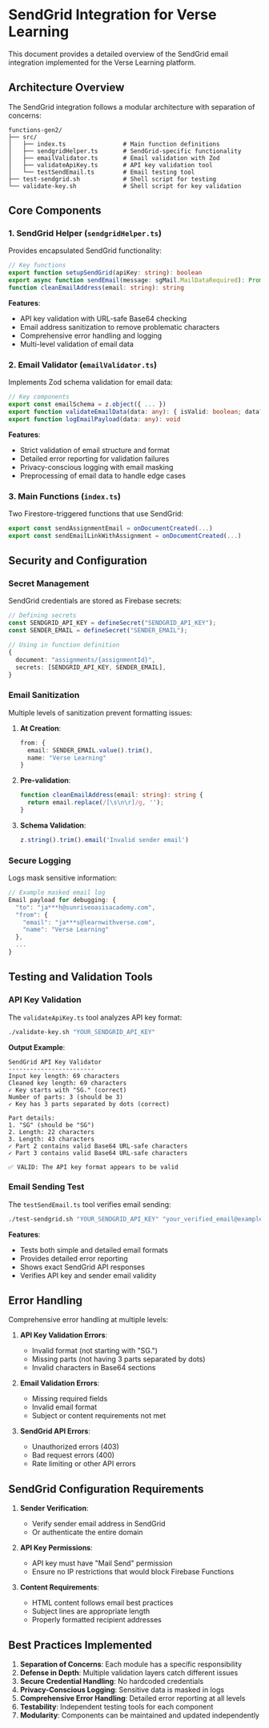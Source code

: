 # SendGrid Integration for Verse Learning

This document provides a detailed overview of the SendGrid email integration implemented for the Verse Learning platform.

## Architecture Overview

The SendGrid integration follows a modular architecture with separation of concerns:

```
functions-gen2/
├── src/
│   ├── index.ts                # Main function definitions
│   ├── sendgridHelper.ts       # SendGrid-specific functionality
│   ├── emailValidator.ts       # Email validation with Zod
│   ├── validateApiKey.ts       # API key validation tool
│   └── testSendEmail.ts        # Email testing tool
├── test-sendgrid.sh            # Shell script for testing
└── validate-key.sh             # Shell script for key validation
```

## Core Components

### 1. SendGrid Helper (`sendgridHelper.ts`)

Provides encapsulated SendGrid functionality:

```typescript
// Key functions
export function setupSendGrid(apiKey: string): boolean
export async function sendEmail(message: sgMail.MailDataRequired): Promise<boolean>
function cleanEmailAddress(email: string): string
```

**Features**:
- API key validation with URL-safe Base64 checking
- Email address sanitization to remove problematic characters
- Comprehensive error handling and logging
- Multi-level validation of email data

### 2. Email Validator (`emailValidator.ts`)

Implements Zod schema validation for email data:

```typescript
// Key components
export const emailSchema = z.object({ ... })
export function validateEmailData(data: any): { isValid: boolean; data?: EmailData; errors?: string[] }
export function logEmailPayload(data: any): void
```

**Features**:
- Strict validation of email structure and format
- Detailed error reporting for validation failures
- Privacy-conscious logging with email masking
- Preprocessing of email data to handle edge cases

### 3. Main Functions (`index.ts`)

Two Firestore-triggered functions that use SendGrid:

```typescript
export const sendAssignmentEmail = onDocumentCreated(...)
export const sendEmailLinkWithAssignment = onDocumentCreated(...)
```

## Security and Configuration

### Secret Management

SendGrid credentials are stored as Firebase secrets:

```typescript
// Defining secrets
const SENDGRID_API_KEY = defineSecret("SENDGRID_API_KEY");
const SENDER_EMAIL = defineSecret("SENDER_EMAIL");

// Using in function definition
{
  document: "assignments/{assignmentId}",
  secrets: [SENDGRID_API_KEY, SENDER_EMAIL],
}
```

### Email Sanitization

Multiple levels of sanitization prevent formatting issues:

1. **At Creation**: 
   ```typescript
   from: {
     email: SENDER_EMAIL.value().trim(),
     name: "Verse Learning"
   }
   ```

2. **Pre-validation**:
   ```typescript
   function cleanEmailAddress(email: string): string {
     return email.replace(/[\s\n\r]/g, '');
   }
   ```

3. **Schema Validation**:
   ```typescript
   z.string().trim().email('Invalid sender email')
   ```

### Secure Logging

Logs mask sensitive information:

```typescript
// Example masked email log
Email payload for debugging: { 
  "to": "ja***h@sunriseoasisacademy.com", 
  "from": { 
    "email": "ja***s@learnwithverse.com",
    "name": "Verse Learning" 
  },
  ...
}
```

## Testing and Validation Tools

### API Key Validation

The `validateApiKey.ts` tool analyzes API key format:

```bash
./validate-key.sh "YOUR_SENDGRID_API_KEY"
```

**Output Example**:
```
SendGrid API Key Validator
------------------------
Input key length: 69 characters
Cleaned key length: 69 characters
✓ Key starts with "SG." (correct)
Number of parts: 3 (should be 3)
✓ Key has 3 parts separated by dots (correct)

Part details:
1. "SG" (should be "SG")
2. Length: 22 characters
3. Length: 43 characters
✓ Part 2 contains valid Base64 URL-safe characters
✓ Part 3 contains valid Base64 URL-safe characters

✅ VALID: The API key format appears to be valid
```

### Email Sending Test

The `testSendEmail.ts` tool verifies email sending:

```bash
./test-sendgrid.sh "YOUR_SENDGRID_API_KEY" "your_verified_email@example.com"
```

**Features**:
- Tests both simple and detailed email formats
- Provides detailed error reporting
- Shows exact SendGrid API responses
- Verifies API key and sender email validity

## Error Handling

Comprehensive error handling at multiple levels:

1. **API Key Validation Errors**:
   - Invalid format (not starting with "SG.")
   - Missing parts (not having 3 parts separated by dots)
   - Invalid characters in Base64 sections

2. **Email Validation Errors**:
   - Missing required fields
   - Invalid email format
   - Subject or content requirements not met

3. **SendGrid API Errors**:
   - Unauthorized errors (403)
   - Bad request errors (400)
   - Rate limiting or other API errors

## SendGrid Configuration Requirements

1. **Sender Verification**:
   - Verify sender email address in SendGrid
   - Or authenticate the entire domain

2. **API Key Permissions**:
   - API key must have "Mail Send" permission
   - Ensure no IP restrictions that would block Firebase Functions

3. **Content Requirements**:
   - HTML content follows email best practices
   - Subject lines are appropriate length
   - Properly formatted recipient addresses

## Best Practices Implemented

1. **Separation of Concerns**: Each module has a specific responsibility
2. **Defense in Depth**: Multiple validation layers catch different issues
3. **Secure Credential Handling**: No hardcoded credentials
4. **Privacy-Conscious Logging**: Sensitive data is masked in logs
5. **Comprehensive Error Handling**: Detailed error reporting at all levels
6. **Testability**: Independent testing tools for each component
7. **Modularity**: Components can be maintained and updated independently 
